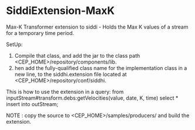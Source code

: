 SiddiExtension-MaxK
===================

Max-K Transformer extension to siddi - Holds the Max K values of a stream for a temporary time period.

SetUp:
1. Compile that class, and add the jar to the class path <CEP_HOME>/repository/components/lib.
2. hen add the fully-qualified class name for the implementation class in a new line, 
   to the siddhi.extension file located at <CEP_HOME>/repository/conf/siddhi.
   
   
This is how to use the extension in a query:
  from inputStream#transform.debs:getVelocities(value, date, K, time) 
  select *
  insert into outStream;

NOTE : copy the source to <CEP_HOME>/samples/producers/ and build the extension.
